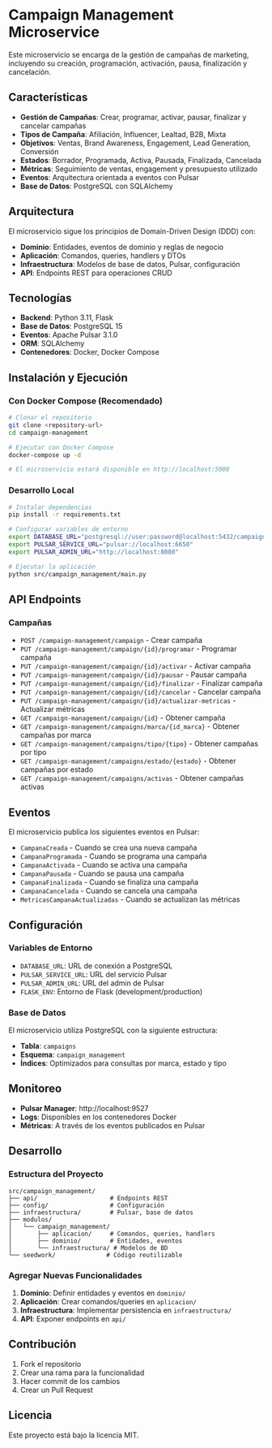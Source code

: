 # Campaign Management Microservice

Este microservicio se encarga de la gestión de campañas de marketing, incluyendo su creación, programación, activación, pausa, finalización y cancelación.

## Características

- **Gestión de Campañas**: Crear, programar, activar, pausar, finalizar y cancelar campañas
- **Tipos de Campaña**: Afiliación, Influencer, Lealtad, B2B, Mixta
- **Objetivos**: Ventas, Brand Awareness, Engagement, Lead Generation, Conversión
- **Estados**: Borrador, Programada, Activa, Pausada, Finalizada, Cancelada
- **Métricas**: Seguimiento de ventas, engagement y presupuesto utilizado
- **Eventos**: Arquitectura orientada a eventos con Pulsar
- **Base de Datos**: PostgreSQL con SQLAlchemy

## Arquitectura

El microservicio sigue los principios de Domain-Driven Design (DDD) con:

- **Dominio**: Entidades, eventos de dominio y reglas de negocio
- **Aplicación**: Comandos, queries, handlers y DTOs
- **Infraestructura**: Modelos de base de datos, Pulsar, configuración
- **API**: Endpoints REST para operaciones CRUD

## Tecnologías

- **Backend**: Python 3.11, Flask
- **Base de Datos**: PostgreSQL 15
- **Eventos**: Apache Pulsar 3.1.0
- **ORM**: SQLAlchemy
- **Contenedores**: Docker, Docker Compose

## Instalación y Ejecución

### Con Docker Compose (Recomendado)

```bash
# Clonar el repositorio
git clone <repository-url>
cd campaign-management

# Ejecutar con Docker Compose
docker-compose up -d

# El microservicio estará disponible en http://localhost:5000
```

### Desarrollo Local

```bash
# Instalar dependencias
pip install -r requirements.txt

# Configurar variables de entorno
export DATABASE_URL="postgresql://user:password@localhost:5432/campaign_management"
export PULSAR_SERVICE_URL="pulsar://localhost:6650"
export PULSAR_ADMIN_URL="http://localhost:8080"

# Ejecutar la aplicación
python src/campaign_management/main.py
```

## API Endpoints

### Campañas

- `POST /campaign-management/campaign` - Crear campaña
- `PUT /campaign-management/campaign/{id}/programar` - Programar campaña
- `PUT /campaign-management/campaign/{id}/activar` - Activar campaña
- `PUT /campaign-management/campaign/{id}/pausar` - Pausar campaña
- `PUT /campaign-management/campaign/{id}/finalizar` - Finalizar campaña
- `PUT /campaign-management/campaign/{id}/cancelar` - Cancelar campaña
- `PUT /campaign-management/campaign/{id}/actualizar-metricas` - Actualizar métricas
- `GET /campaign-management/campaign/{id}` - Obtener campaña
- `GET /campaign-management/campaigns/marca/{id_marca}` - Obtener campañas por marca
- `GET /campaign-management/campaigns/tipo/{tipo}` - Obtener campañas por tipo
- `GET /campaign-management/campaigns/estado/{estado}` - Obtener campañas por estado
- `GET /campaign-management/campaigns/activas` - Obtener campañas activas

## Eventos

El microservicio publica los siguientes eventos en Pulsar:

- `CampanaCreada` - Cuando se crea una nueva campaña
- `CampanaProgramada` - Cuando se programa una campaña
- `CampanaActivada` - Cuando se activa una campaña
- `CampanaPausada` - Cuando se pausa una campaña
- `CampanaFinalizada` - Cuando se finaliza una campaña
- `CampanaCancelada` - Cuando se cancela una campaña
- `MetricasCampanaActualizadas` - Cuando se actualizan las métricas

## Configuración

### Variables de Entorno

- `DATABASE_URL`: URL de conexión a PostgreSQL
- `PULSAR_SERVICE_URL`: URL del servicio Pulsar
- `PULSAR_ADMIN_URL`: URL del admin de Pulsar
- `FLASK_ENV`: Entorno de Flask (development/production)

### Base de Datos

El microservicio utiliza PostgreSQL con la siguiente estructura:

- **Tabla**: `campaigns`
- **Esquema**: `campaign_management`
- **Índices**: Optimizados para consultas por marca, estado y tipo

## Monitoreo

- **Pulsar Manager**: http://localhost:9527
- **Logs**: Disponibles en los contenedores Docker
- **Métricas**: A través de los eventos publicados en Pulsar

## Desarrollo

### Estructura del Proyecto

```
src/campaign_management/
├── api/                    # Endpoints REST
├── config/                 # Configuración
├── infraestructura/        # Pulsar, base de datos
├── modulos/
│   └── campaign_management/
│       ├── aplicacion/     # Comandos, queries, handlers
│       ├── dominio/        # Entidades, eventos
│       └── infraestructura/ # Modelos de BD
└── seedwork/              # Código reutilizable
```

### Agregar Nuevas Funcionalidades

1. **Dominio**: Definir entidades y eventos en `dominio/`
2. **Aplicación**: Crear comandos/queries en `aplicacion/`
3. **Infraestructura**: Implementar persistencia en `infraestructura/`
4. **API**: Exponer endpoints en `api/`

## Contribución

1. Fork el repositorio
2. Crear una rama para la funcionalidad
3. Hacer commit de los cambios
4. Crear un Pull Request

## Licencia

Este proyecto está bajo la licencia MIT.
